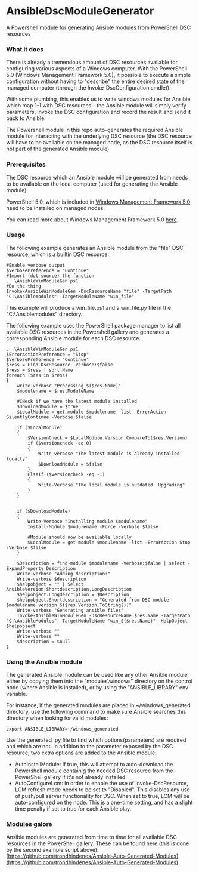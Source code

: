 # AnsibleDscModuleGenerator
A Powershell module for generating Ansible modules from PowerShell DSC resources

### What it does
There is already a tremendous amount of DSC resources available for configuring various aspects of a Windows computer. With the PowerShell 5.0 (Windows Management Framework 5.0), it possible to execute a simple configuration without having to "describe" the entire desired state of the managed computer (through the Invoke-DscConfiguration cmdlet). 

With some plumbing, this enables us to write windows modules for Ansible which map 1-1 with DSC resources - the Ansible module will simply verify parameters, invoke the DSC configuration and record the result and send it back to Ansible.

The Powershell module in this repo auto-generates the required Ansible module for interacting with the underlying DSC resource (the DSC resource will have to be available on the managed node, as the DSC resource itself is not part of the generated Ansible module)


### Prerequisites
The DSC resource which an Ansible module will be generated from needs to be available on the local computer (used for generating the Ansible module).

PowerShell 5.0, which is included in [Windows Management Framework 5.0](https://www.microsoft.com/en-us/download/details.aspx?id=50395) need to be installed on managed nodes.

You can read more about Windows Management Framework 5.0 [here](https://msdn.microsoft.com/en-us/powershell/wmf/releasenotes).  


### Usage
The following example generates an Ansible module from the "file" DSC resource, which is a builtin DSC resource:

	#Enable verbose output    
	$VerbosePreference = "Continue"
	#Import (dot-source) the function
    . .\AnsibleWinModuleGen.ps1
	#Do the thing
    Invoke-AnsibleWinModuleGen -DscResourceName "file" -TargetPath "C:\Ansiblemodules" -TargetModuleName "win_file"

This example will produce a win_file.ps1 and a win_file.py file in the "C:\Ansiblemodules" directory.

    

The following example uses the PowerShell package manager to list all available DSC resources in the Powershell gallery and generates a corresponding Ansible module for each DSC resource.
    
    . .\AnsibleWinModuleGen.ps1
    $ErrorActionPreference = "Stop"
    $VerbosePreference = "Continue"
    $ress = Find-DscResource -Verbose:$false
    $ress = $ress | sort Name
    foreach ($res in $ress)
    {
        write-verbose "Processing $($res.Name)"
        $modulename = $res.ModuleName
        
        #CHeck if we have the latest module installed
        $DownloadModule = $true
        $LocalModule = get-module $modulename -list -ErrorAction SilentlyContinue -Verbose:$false
    
        if ($LocalModule)
        {
            $VersionCheck = $LocalModule.Version.CompareTo($res.Version)
            if ($versioncheck -eq 0)
            {
                Write-verbose "The latest module is already installed locally"
                $DownloadModule = $false
            }
            ElseIf ($versioncheck -eq -1)
            {
                Write-Verbose "The local module is outdated. Upgrading"
            }
        }
    
    
        if ($DownloadModule)
        {
            Write-Verbose "Installing module $modulename"
            Install-Module $modulename -Force -Verbose:$false
    
            #Module should now be available locally
            $LocalModule = get-module $modulename -list -ErrorAction Stop -Verbose:$false
        }
    
        $Description = find-module $modulename -Verbose:$false | select -ExpandProperty Description
        Write-verbose "Adding description:"
        Write-verbose $description
        $helpobject = "" | Select AnsibleVersion,Shortdescription,LongDescription
        $helpobject.Longdescription = $Description
        $helpobject.Shortdescription = "Generated from DSC module $modulename version $($res.Version.ToString())"
        Write-verbose "Generating ansible files"
        Invoke-AnsibleWinModuleGen -DscResourceName $res.Name -TargetPath "C:\AnsibleModules" -TargetModuleName "win_$($res.Name)" -HelpObject $helpobject
        Write-verbose ""
        Write-verbose ""
        $description = $null
    }





        
    
    
    
    
    

### Using the Ansible module
The generated Ansible module can be used like any other Ansible module, either by copying them into the "modules\windows" directory on the control node (where Ansible is installed), or by using the "ANSIBLE_LIBRARY" env variable. 

For instance, if the generated modules are placed in ~/windows_generated directory, use the following command to make sure Ansible searches this directory when looking for valid modules:

    export ANSIBLE_LIBRARY=~/windows_generated

Use the generated .py file to find which options(parameters) are required and which are not. In addition to the parameter exposed by the DSC resource, two extra options are added to the Ansible module:



- AutoInstallModule: If true, this will attempt to auto-download the Powershell module  containig the needed DSC resource from the PowerShell gallery if it's not already installed.
- AutoConfigureLcm: In order to enable the use of Invoke-DscResource, LCM refresh mode needs to be set to "Disabled". This disables any use of push/pull server functionality for DSC. When set to true, LCM will be auto-configured on the node. This is a one-time setting, and has a slight time penalty if set to true for each Ansible play.

### Modules galore
Ansible modules are generated from time to time for all available DSC resources in the PowerShell gallery. These can be found here (this is done by the second example script above): [https://github.com/trondhindenes/Ansible-Auto-Generated-Modules](https://github.com/trondhindenes/Ansible-Auto-Generated-Modules)
